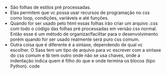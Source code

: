 - São folhas de estilos pré processadas.
- Elas permitem que vc possa usar recursos de programação no css como loop, condições, variáveis e até funções.
- Quando for ser usado pelo html essas folhas irão criar um arquivo .css com todo o código das folhas pré processadas em versão css normal. Então esse é um método de organizar/facilitar para o desenvolvimento porém quando for ser usado realmente será puro css comum.
- Outra coisa que é diferente é a sintaxe, dependendo de qual vc escolher. O Sass tem um tipo de arquivo para vc escrever com a sintaxe do css comum e tb tem outro onde não se usa chaves, onde a indentação indica quem é filho do que e onde termina os blocos (tipo Python). code 